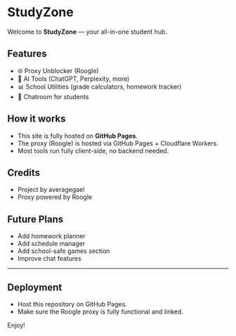 # StudyZone

Welcome to **StudyZone** — your all-in-one student hub.

## Features

- 🌐 Proxy Unblocker (Roogle)
- 🤖 AI Tools (ChatGPT, Perplexity, more)
- 📊 School Utilities (grade calculators, homework tracker)
- 💬 Chatroom for students

## How it works

- This site is fully hosted on **GitHub Pages**.
- The proxy (Roogle) is hosted via GitHub Pages + Cloudflare Workers.
- Most tools run fully client-side, no backend needed.

## Credits

- Project by averagegael
- Proxy powered by Roogle

## Future Plans

- Add homework planner
- Add schedule manager
- Add school-safe games section
- Improve chat features

---

## Deployment

- Host this repository on GitHub Pages.
- Make sure the Roogle proxy is fully functional and linked.

Enjoy!
